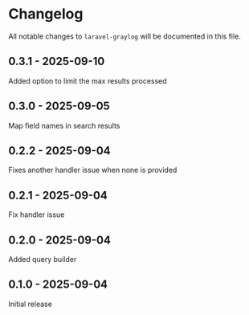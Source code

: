 # Changelog

All notable changes to `laravel-graylog` will be documented in this file.

## 0.3.1 - 2025-09-10

Added option to limit the max results processed

## 0.3.0 - 2025-09-05

Map field names in search results

## 0.2.2 - 2025-09-04

Fixes another handler issue when none is provided

## 0.2.1 - 2025-09-04

Fix handler issue

## 0.2.0 - 2025-09-04

Added query builder

## 0.1.0 - 2025-09-04

Initial release
